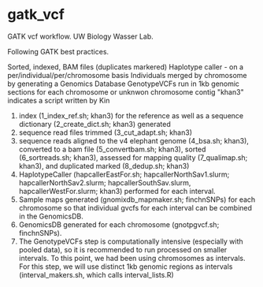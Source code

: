 # gatk_vcf
GATK vcf workflow. UW Biology Wasser Lab.

Following GATK best practices. 

Sorted, indexed, BAM files (duplicates markered)
Haplotype caller - on a per/individual/per/chromosome basis
Individuals merged by chromosome by generating a Genomics Database
GenotypeVCFs run in 1kb genomic sections for each chromosome or unknwon chromosome contig
"khan3" indicates a script written by Kin

1. index (1_index_ref.sh; khan3) for the reference as well as a sequence dictionary (2_create_dict.sh; khan3) generated 
2. sequence read files trimmed (3_cut_adapt.sh; khan3) 
3. sequence reads aligned to the v4 elephant genome (4_bsa.sh; khan3), converted to a bam file (5_convertbam.sh; khan3), sorted (6_sortreads.sh; khan3), assessed for mapping quality (7_qualimap.sh; khan3), and duplicated marked (8_dedup.sh; khan3)
4. HaplotypeCaller (hapcallerEastFor.sh; hapcallerNorthSav1.slurm; hapcallerNorthSav2.slurm; hapcallerSouthSav.slurm, hapcallerWestFor.slurm; khan3) performed for each interval. 
5. Sample maps generated (gnomixdb_mapmaker.sh; finchnSNPs) for each chromosome so that individual gvcfs for each interval can be combined in the GenomicsDB.
6. GenomicsDB generated for each chromosome (gnotpgvcf.sh; finchnSNPs). 
7. The GenotypeVCFs step is computationally intensive (especially with pooled data), so it is recommended to run processed on smaller intervals. To this point, we had been using chromosomes as intervals. For this step, we will use distinct 1kb genomic regions as intervals (interval_makers.sh, which calls interval_lists.R)
